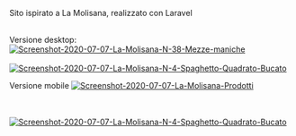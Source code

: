 Sito ispirato a La Molisana, realizzato con Laravel
</br>
</br>

Versione desktop:
</br>
<a href="https://ibb.co/SR2hW4w"><img src="https://i.ibb.co/QrZ2z3v/Screenshot-2020-07-07-La-Molisana-N-38-Mezze-maniche.png" alt="Screenshot-2020-07-07-La-Molisana-N-38-Mezze-maniche" border="0"></a>
</br>
</br>
<a href="https://ibb.co/rZhZyhk"><img src="https://i.ibb.co/RCKCHK2/Screenshot-2020-07-07-La-Molisana-N-4-Spaghetto-Quadrato-Bucato.png" alt="Screenshot-2020-07-07-La-Molisana-N-4-Spaghetto-Quadrato-Bucato" border="0"></a>

Versione mobile
<a href="https://ibb.co/XJ6d06Y"><img src="https://i.ibb.co/bdYywYb/Screenshot-2020-07-07-La-Molisana-Prodotti.png" alt="Screenshot-2020-07-07-La-Molisana-Prodotti" border="0"></a>

</br>
</br>
<a href="https://ibb.co/rZhZyhk"><img src="https://i.ibb.co/RCKCHK2/Screenshot-2020-07-07-La-Molisana-N-4-Spaghetto-Quadrato-Bucato.png" alt="Screenshot-2020-07-07-La-Molisana-N-4-Spaghetto-Quadrato-Bucato" border="0"></a>


